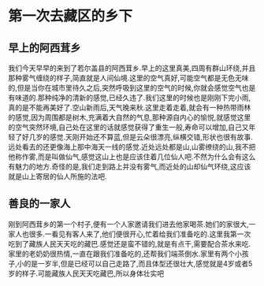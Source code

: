 # 第一次去藏区的乡下

## 早上的阿西茸乡

我们今天早早的来到了若尔盖县的阿西茸乡.早上的这里真美,四周有群山环绕,并且那种雾气缠绕的样子,简直就是人间仙境.这里的空气真好,可能空气都是无色无味的,但是当你在城市里待久之后,突然呼吸到这里的空气的时候,你就会感觉空气也是有味道的.那种纯净的清新的感觉,已经久违了.我们这里的时候也是刚刚下完小雨,真的是不能再美好了.空山新雨后,天气晚来秋.这里走着走着,就会有一种热带雨林的感觉,因为周围都是树木,充满着大自然的气息,那种源自内心的愉悦,就感觉这里的空气突然环境,自己处在这里的话就感觉获得了重生一般,寿命可以增加,自己又年轻了好几岁的感觉.天刚开始还不算蓝,但是云朵很漂亮,纵横交错,形状也很有故事.远处看去的还更像海上那中海天一线的感觉.近处远处都是山,山雾缭绕的山,我不把他称作雾,而是叫做仙气,感觉这山上也是应该住着几位仙人吧.不然为什么会有这么有魅力的地方.奇怪的是,我们走到路上并没有雾气,而近处的山却仙气环绕,这应该就是山上寄居的仙人所施的法吧.

## 善良的一家人

刚到阿西茸乡的第一个村子,便有一个人家邀请我们进去他家喝茶.她们的家很大,一家人也很多.一看见有客人来了,他们便很开心,忙着给我们准备吃的.这里我第一次吃到了藏族人民天天吃的藏巴.感觉还是蛮不错的,就是有点干,需要配合茶水来吃.家里的老奶奶很热情,一直在跟我们准备吃的,还帮我们端茶倒水.家里有两个小孩子,小的是一岁半,但是已经可以自己走路了,而且体型还很壮大,感觉就是4岁或者5岁的样子.可能藏族人民天天吃藏巴,所以身体壮实吧
